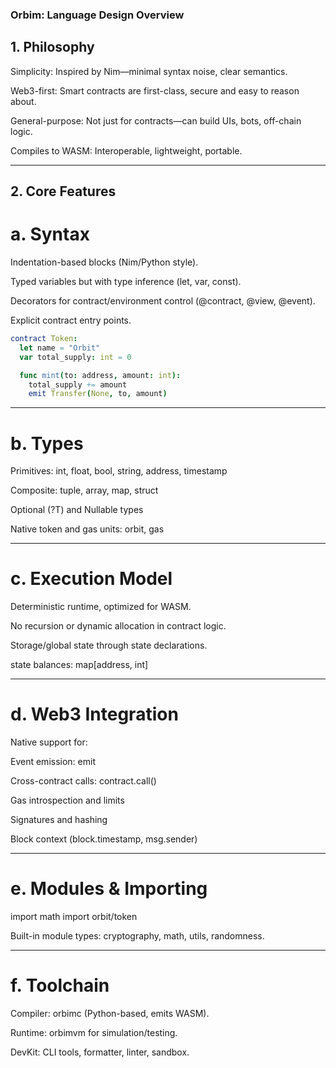 ### Orbim: Language Design Overview

## 1. Philosophy

Simplicity: Inspired by Nim—minimal syntax noise, clear semantics.

Web3-first: Smart contracts are first-class, secure and easy to reason about.

General-purpose: Not just for contracts—can build UIs, bots, off-chain logic.

Compiles to WASM: Interoperable, lightweight, portable.



---

## 2. Core Features

# a. Syntax

Indentation-based blocks (Nim/Python style).

Typed variables but with type inference (let, var, const).

Decorators for contract/environment control (@contract, @view, @event).

Explicit contract entry points.

```nim
contract Token:
  let name = "Orbit"
  var total_supply: int = 0

  func mint(to: address, amount: int):
    total_supply += amount
    emit Transfer(None, to, amount)
```

---

# b. Types

Primitives: int, float, bool, string, address, timestamp

Composite: tuple, array, map, struct

Optional (?T) and Nullable types

Native token and gas units: orbit, gas



---

# c. Execution Model

Deterministic runtime, optimized for WASM.

No recursion or dynamic allocation in contract logic.

Storage/global state through state declarations.


state balances: map[address, int]


---

# d. Web3 Integration

Native support for:

Event emission: emit

Cross-contract calls: contract.call()

Gas introspection and limits

Signatures and hashing

Block context (block.timestamp, msg.sender)




---

# e. Modules & Importing

import math
import orbit/token

Built-in module types: cryptography, math, utils, randomness.



---

# f. Toolchain

Compiler: orbimc (Python-based, emits WASM).

Runtime: orbimvm for simulation/testing.

DevKit: CLI tools, formatter, linter, sandbox.




